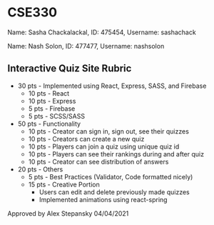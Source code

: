 # CSE330
Name: Sasha Chackalackal, ID: 475454, Username: sashachack

Name: Nash Solon, ID: 477477, Username: nashsolon

## Interactive Quiz Site Rubric
 - 30 pts - Implemented using React, Express, SASS, and Firebase
   - 10 pts - React
   - 10 pts - Express
   - 5 pts - Firebase
   - 5 pts - SCSS/SASS
 - 50 pts - Functionality
   - 10 pts - Creator can sign in, sign out, see their quizzes
   - 10 pts - Creators can create a new quiz
   - 10 pts - Players can join a quiz using unique quiz id
   - 10 pts - Players can see their rankings during and after quiz
   - 10 pts - Creator can see distribution of answers
 - 20 pts - Others
   - 5 pts - Best Practices (Validator, Code formatted nicely)
   - 15 pts - Creative Portion
      - Users can edit and delete previously made quizzes
      - Implemented animations using react-spring

Approved by Alex Stepansky 04/04/2021


  
